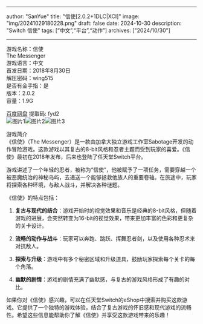 
---
author: "SanYue"
title: "信使[2.0.2+1DLC|XCI]"
image: "img/20241029180228.png"
draft: false
date: 2024-10-30
description: "Switch 信使"
tags: [“中文”,“平台”,“动作”]
archives: ["2024/10/30"]

---

游戏名称：信使   
The Messenger    
游戏语言：中文  
首发日期：2018年8月30日  
解压密码：wing515  
是否有金手指：是  
版本：2.0.2   
容量：1.9G

[百度网盘](https://pan.baidu.com/s/1HU_ujYqEQMmoFyWYxdpmCg) 提取码: fyd2  
![图片1](img/954b762b12.jpg)![图片2](img/75fe259c0.jpg)![图片3](img/411df6edd809eaf.jpg)  

游戏简介  
《信使》（The Messenger）是一款由加拿大独立游戏工作室Sabotage开发的动作冒险游戏。这款游戏以其复古的8-bit风格和忍者主题而受到玩家的喜爱。《信使》最初在2018年发布，后来也登陆了任天堂Switch平台。

游戏讲述了一个年轻的忍者，被称为“信使”，他被赋予了一项任务，需要穿越一个被恶魔统治的神秘岛屿，去递送一个能够拯救他族人的重要卷轴。在旅途中，玩家将探索各种环境，与敌人战斗，并解决各种谜题。

《信使》的特点包括：

1. **复古与现代的结合**：游戏开始时的视觉效果和音乐是经典的8-bit风格，但随着游戏的进展，会突然转变为16-bit的视觉效果，带来更加丰富的色彩和更复杂的关卡设计。

2. **流畅的动作与战斗**：玩家可以奔跑、跳跃、挥舞忍者剑，以及使用各种忍术来对抗敌人。

3. **探索与升级**：游戏中有多个秘密区域和升级道具，鼓励玩家探索每个关卡的每个角落。

4. **幽默的剧情**：游戏的剧情充满了幽默感，与复古的游戏风格形成了有趣的对比。

如果你对《信使》感兴趣，可以在任天堂Switch的eShop中搜索并购买这款游戏。它提供了一个独特的游戏体验，结合了复古游戏的怀旧感和现代游戏的流畅性。希望这些信息能帮助你了解《信使》并享受这款游戏带来的乐趣！
